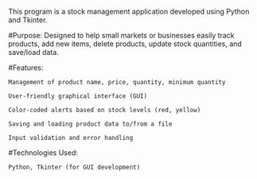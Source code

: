 This program is a stock management application developed using Python and Tkinter.

#Purpose:
    Designed to help small markets or businesses easily track products, add new items, delete products, update stock quantities, and save/load data.

#Features:

    Management of product name, price, quantity, minimum quantity

    User-friendly graphical interface (GUI)

    Color-coded alerts based on stock levels (red, yellow)

    Saving and loading product data to/from a file

    Input validation and error handling

#Technologies Used:

    Python, Tkinter (for GUI development)

